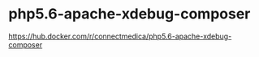 # php5.6-apache-xdebug-composer

https://hub.docker.com/r/connectmedica/php5.6-apache-xdebug-composer